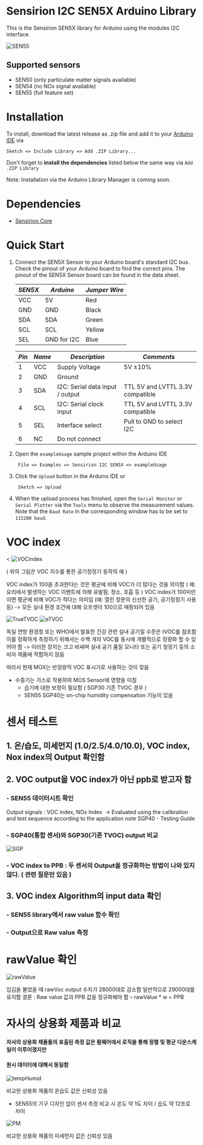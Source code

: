 # Sensirion I2C SEN5X Arduino Library

This is the Sensirion SEN5X library for Arduino using the
modules I2C interface.

 ![SEN55](./DOC/SEN55.jpg)

## Supported sensors

- SEN50 (only particulate matter signals available)
- SEN54 (no NOx signal available)
- SEN55 (full feature set)

# Installation

To install, download the latest release as .zip file and add it to your
[Arduino IDE](http://www.arduino.cc/en/main/software) via

	Sketch => Include Library => Add .ZIP Library...

Don't forget to **install the dependencies** listed below the same way via `Add
.ZIP Library`

Note: Installation via the Arduino Library Manager is coming soon.

# Dependencies

* [Sensirion Core](https://github.com/Sensirion/arduino-core)


# Quick Start

1. Connect the SEN5X Sensor to your Arduino board's standard
   I2C bus. Check the pinout of your Arduino board to find the correct pins.
   The pinout of the SEN5X Sensor board can be found in the
   data sheet.

   | *SEN5X* | *Arduino*   | *Jumper Wire* |
   | ------- | ----------- | ------------- |
   | VCC     | 5V          | Red           |
   | GND     | GND         | Black         |
   | SDA     | SDA         | Green         |
   | SCL     | SCL         | Yellow        |
   | SEL     | GND for I2C | Blue          |


   | *Pin* | *Name* | *Description*                   | *Comments*                       |
   | ----- | ------ | ------------------------------- | -------------------------------- |
   | 1     | VCC    | Supply Voltage                  | 5V ±10%                          |
   | 2     | GND    | Ground                          |
   | 3     | SDA    | I2C: Serial data input / output | TTL 5V and LVTTL 3.3V compatible |
   | 4     | SCL    | I2C: Serial clock input         | TTL 5V and LVTTL 3.3V compatible |
   | 5     | SEL    | Interface select                | Pull to GND to select I2C        |
   | 6     | NC     | Do not connect                  |

2. Open the `exampleUsage` sample project within the Arduino IDE

		File => Examples => Sensirion I2C SEN5X => exampleUsage

3. Click the `Upload` button in the Arduino IDE or

		Sketch => Upload

4. When the upload process has finished, open the `Serial Monitor` or `Serial
   Plotter` via the `Tools` menu to observe the measurement values. Note that
   the `Baud Rate` in the corresponding window has to be set to `115200 baud`.


# VOC index

< ![VOCindex](./DOC/VOCindex.jpg)

( 위의 그림은 VOC 지수를 통한 공기청정기 동작의 예 )


VOC index가 100을 초과한다는 것은 평균에 비해  VOC가 더 많다는 것을 의미함
( 예: 요리에서 발생하는 VOC 이벤트에 의해 유발됨. 청소, 호흡 등 )
VOC index가 100미만이면 평균에 비해 VOC가 적다는 의미임
(예: 열린 창문의 신선한 공기, 공기청정기 사용 등)
-> 모든 실내 환경 조건에 대해 오프셋이 100으로 매핑되어 있음

 ![TrueTVOC](./DOC/TrueTVOC.jpg)
 ![eTVOC](./DOC/eTVOC.jpg)


독일 연방 환경청 또는 WHO에서 발표한 건강 관련 실내 공기질 수준은 tVOC를 참조함
이를 정확하게 측정하기 위해서는 수백 개의 VOC를 동시에 개별적으로 정량화 할 수 있어야 함
-> 이러한 장치는 크고 비싸며 실내 공기 품질 모니터 또는 공기 청정기 등의 소비자 제품에 적합하지 않음

따라서 현재 MOX는 반정량적 VOC 표시기로 사용하는 것이 맞음

+ 수증기는 가스로 작용하여 MOS Sensor에 영향을 미침 
  - 습기에 대한 보정이 필요함 ( SGP30 기존 TVOC 경우 )
  - SEN55 SGP40는 on-chip humidity compensation 기능이 있음


# 센서 테스트

## 1. 온/습도, 미세먼지 (1.0/2.5/4.0/10.0), VOC index, Nox index의 Output 확인함

## 2. VOC output을 VOC index가 아닌 ppb로 받고자 함 
### - SEN55 데이터시트 확인 
Output signals : VOC index, NOx Index 
-> Evaluated using the calibration and test sequence according to the application note SGP40 - Testing Guide

### - SGP40(통합 센서)와 SGP30(기존 TVOC) output 비교
![SGP](./DOC/SGP.png)

### - VOC index to PPB : 두 센서의 Output을 정규화하는 방법이 나와 있지 않다. ( 관련 질문만 있음 )

## 3. VOC index Algorithm의 input data 확인
### - SEN55 library에서 raw value 함수 확인
### - Output으로 Raw value 측정 


# rawValue 확인

![rawValue](./DOC/rawValue.png)

입김을 불었을 때 rawVoc output 수치가 28000대로 감소함
일반적으로 29000대를 유지함 
결론 : Raw value 값과 PPB 값을 정규화해야 함  –  rawValue * w = PPB


# 자사의 상용화 제품과 비교

#### 자사의 상용화 제품들의 표출된 측정 값은 펌웨어에서 로직을 통해 정렬 및 평균 다운스케일이 이루어졌지만
#### 원시 데이터에 대해서 동일함


![tempHumid](./DOC/tempHumid.png)

비교한 상용화 제품의 온습도 값은 신뢰성 있음
- SEN55의 기구 디자인 없이 센서 측정 비교 시 온도 약 1도 차이 / 습도 약 12프로 차이 

![PM](./DOC/pm.png)

비교한 상용화 제품의 미세먼지 값은 신뢰성 있음
